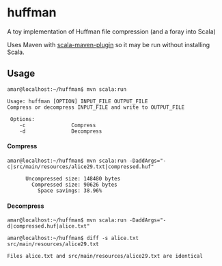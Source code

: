 # huffman
A toy implementation of Huffman file compression (and a foray into Scala) 

Uses Maven with [scala-maven-plugin](http://davidb.github.io/scala-maven-plugin/) 
so it may be run without installing Scala.

## Usage
```
amar@localhost:~/huffman$ mvn scala:run

Usage: huffman [OPTION] INPUT_FILE OUTPUT_FILE
Compress or decompress INPUT_FILE and write to OUTPUT_FILE

 Options:
    -c               Compress
    -d               Decompress
```
#### Compress
```
amar@localhost:~/huffman$ mvn scala:run -DaddArgs="-c|src/main/resources/alice29.txt|compressed.huf"

      Uncompressed size: 148480 bytes
        Compressed size: 90626 bytes
          Space savings: 38.96%
```
#### Decompress
```
amar@localhost:~/huffman$ mvn scala:run -DaddArgs="-d|compressed.huf|alice.txt"

amar@localhost:~/huffman$ diff -s alice.txt src/main/resources/alice29.txt

Files alice.txt and src/main/resources/alice29.txt are identical
```
